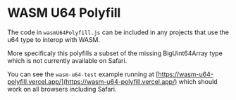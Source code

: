 # WASM U64 Polyfill

The code in `wasmU64Polyfill.js` can be included in any projects that use the u64 type to interop with WASM.

More specificaly this polyfills a subset of the missing BigUint64Array type which is not currently available on Safari.

You can see the `wasm-u64-test` example running at [https://wasm-u64-polyfill.vercel.app/](https://wasm-u64-polyfill.vercel.app/) which should work on all browsers including Safari.
